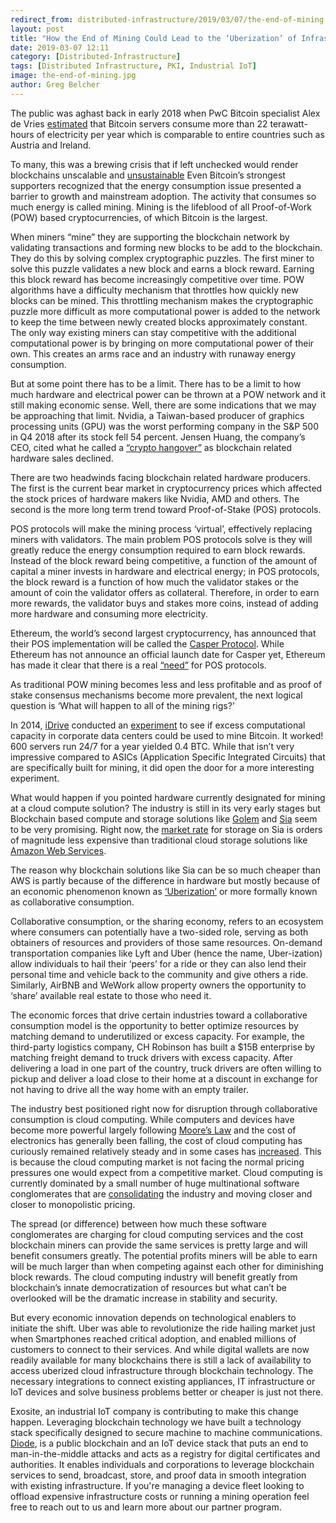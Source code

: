 ```yaml
---
redirect_from: distributed-infrastructure/2019/03/07/the-end-of-mining.html
layout: post
title: "How the End of Mining Could Lead to the ‘Uberization’ of Infrastructure"
date: 2019-03-07 12:11
category: [Distributed-Infrastructure]
tags: [Distributed Infrastructure, PKI, Industrial IoT]
image: the-end-of-mining.jpg
author: Greg Belcher
---
```


The public was aghast back in early 2018 when PwC Bitcoin specialist Alex de Vries [estimated](https://www.cell.com/joule/fulltext/S2542-4351(18)30177-6) that Bitcoin servers consume more than 22 terawatt-hours of electricity per year which is comparable to entire countries such as Austria and Ireland.

To many, this was a brewing crisis that if left unchecked would render blockchains unscalable and [unsustainable](https://phys.org/news/2018-07-energy-intensive-bitcoin-transactions-pose-environmental.html) Even Bitcoin’s strongest supporters recognized that the energy consumption issue presented a barrier to growth and mainstream adoption. The activity that consumes so much energy is called mining. Mining is the lifeblood of all Proof-of-Work (POW) based cryptocurrencies, of which Bitcoin is the largest. 

When miners “mine” they are supporting the blockchain network by validating transactions and forming new blocks to be add to the blockchain. They do this by solving complex cryptographic puzzles. The first miner to solve this puzzle validates a new block and earns a block reward. Earning this block reward has become increasingly competitive over time. POW algorithms have a difficulty mechanism that throttles how quickly new blocks can be mined. This throttling mechanism makes the cryptographic puzzle more difficult as more computational power is added to the network to keep the time between newly created blocks approximately constant. The only way existing miners can stay competitive with the additional computational power is by bringing on more computational power of their own. This creates an arms race and an industry with runaway energy consumption.

But at some point there has to be a limit. There has to be a limit to how much hardware and electrical power can be thrown at a POW network and it still making economic sense. Well, there are some indications that we may be approaching that limit. Nvidia, a Taiwan-based producer of graphics processing units (GPU) was the worst performing company in the S&P 500 in Q4 2018 after its stock fell 54 percent. Jensen Huang, the company’s CEO, cited what he called a [“crypto hangover”](https://www.marketwatch.com/story/crypto-hangover-has-nvidia-staggering-into-holidays-with-a-big-headache-2018-11-15) as blockchain related hardware sales declined.

There are two headwinds facing blockchain related hardware producers. The first is the current bear market in cryptocurrency prices which affected the stock prices of hardware makers like Nvidia, AMD and others. The second is the more long term trend toward Proof-of-Stake (POS) protocols. 

POS protocols will make the mining process ‘virtual’, effectively replacing miners with validators. The main problem POS protocols solve is they will greatly reduce the energy consumption required to earn block rewards. Instead of the block reward being competitive, a function of the amount of capital a miner invests in hardware and electrical energy; in POS protocols, the block reward is a function of how much the validator stakes or the amount of coin the validator offers as collateral. Therefore, in order to earn more rewards, the validator buys and stakes more coins, instead of adding more hardware and consuming more electricity.

Ethereum, the world’s second largest cryptocurrency, has announced that their POS implementation will be called the [Casper Protocol](https://blockgeeks.com/guides/ethereum-casper/). While Ethereum has not announce an official launch date for Casper yet, Ethereum has made it clear that there is a real [“need”](https://blockgeeks.com/guides/ethereum-mining-proof-stake/) for POS protocols.

As traditional POW mining becomes less and less profitable and as proof of stake consensus mechanisms become more prevalent, the next logical question is ‘What will happen to all of the mining rigs?’ 

In 2014, [iDrive](https://www.idrive.com/) conducted an [experiment](https://www.datacenterknowledge.com/archives/2014/02/24/mining-experiment-running-600-servers-year-yields-0-4-bitcoin) to see if excess computational capacity in corporate data centers could be used to mine Bitcoin. It worked! 600 servers run 24/7 for a year yielded 0.4 BTC. While that isn’t very impressive compared to ASICs (Application Specific Integrated Circuits) that are specifically built for mining, it did open the door for a more interesting experiment. 

What would happen if you pointed hardware currently designated for mining at a cloud compute solution? The industry is still in its very early stages but Blockchain based compute and storage solutions like [Golem](https://golem.network) and [Sia](https://www.sia.tech/) seem to be very promising. Right now, the [market rate](https://siastats.info/storage_pricing) for storage on Sia is orders of magnitude less expensive than traditional cloud storage solutions like [Amazon Web Services](https://aws.amazon.com/s3/pricing/).

The reason why blockchain solutions like Sia can be so much cheaper than AWS is partly because of the difference in hardware but mostly because of an economic phenomenon known as [‘Uberization’](https://en.wikipedia.org/wiki/Uberisation) or more formally known as collaborative consumption.

Collaborative consumption, or the sharing economy, refers to an ecosystem where consumers can potentially have a two-sided role, serving as both obtainers of resources and providers of those same resources. On-demand transportation companies like Lyft and Uber (hence the name, Uber-ization) allow individuals to hail their ‘peers’ for a ride or they can also lend their personal time and vehicle back to the community and give others a ride. Similarly, AirBNB and WeWork allow property owners the opportunity to ‘share’ available real estate to those who need it.

The economic forces that drive certain industries toward a collaborative consumption model is the opportunity to better optimize resources by matching demand to underutilized or excess capacity. For example, the third-party logistics company, CH Robinson has built a $15B enterprise by matching freight demand to truck drivers with excess capacity. After delivering a load in one part of the country, truck drivers are often willing to pickup and deliver a load close to their home at a discount in exchange for not having to drive all the way home with an empty trailer.

The industry best positioned right now for disruption through collaborative consumption is cloud computing. While computers and devices have become more powerful largely following [Moore’s Law](https://en.wikipedia.org/wiki/Moore%27s_law) and the cost of electronics has generally been falling, the cost of cloud computing has curiously remained relatively steady and in some cases has [increased](https://www.kapwing.com/blog/cloud-costs-arent-actually-dropping-dramatically/). This is because the cloud computing market is not facing the normal pricing pressures one would expect from a competitive market. Cloud computing is currently dominated by a small number of huge multinational software conglomerates that are [consolidating](https://siliconangle.com/2017/08/07/analysts-see-cloud-consolidation-raising-lock-risk/)  the industry and moving closer and closer to monopolistic pricing. 

The spread (or difference) between how much these software conglomerates are charging for cloud computing services and the cost blockchain miners can provide the same services is pretty large and will benefit consumers greatly. The potential profits miners will be able to earn will be much larger than when competing against each other for diminishing block rewards. The cloud computing industry will benefit greatly from blockchain’s innate democratization of resources but what can’t be overlooked will be the dramatic increase in stability and security.

But every economic innovation depends on technological enablers to initiate the shift. Uber was able to revolutionize the ride hailing market just when Smartphones reached critical adoption, and enabled millions of customers to connect to their services. And while digital wallets are now readily available for many blockchains there is still a lack of availability to access uberized cloud infrastructure through blockchain technology. The necessary integrations to connect existing appliances, IT infrastructure or IoT devices and solve business problems better or cheaper is just not there.

Exosite, an industrial IoT company is contributing to make this change happen. Leveraging blockchain technology we have built a technology stack specifically designed to secure machine to machine communications. [Diode](https://diode.io), is a public blockchain and an IoT device stack that puts an end to man-in-the-middle attacks and acts as a registry for digital certificates and authorities. It enables individuals and corporations to leverage blockchain services to send, broadcast, store, and proof data in smooth integration with existing infrastructure. If you're managing a device fleet looking to offload expensive infrastructure costs or running a mining operation feel free to reach out to us and learn more about our partner program. 

